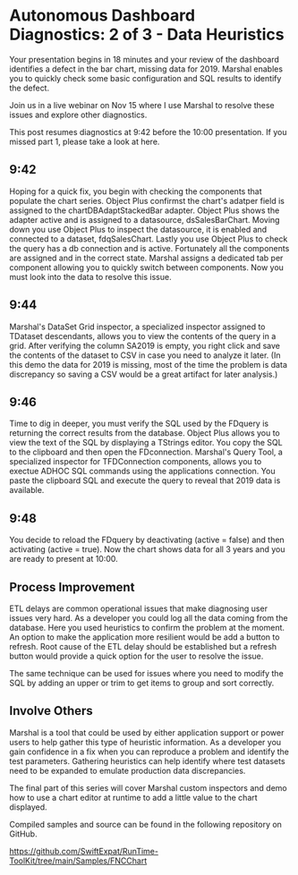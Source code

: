 # Autonomous Dashboard Diagnostics: 2 of 3 - Data Heuristics

Your presentation begins in 18 minutes and your review of the dashboard identifies a defect in the bar chart, missing data for 2019. Marshal enables you to quickly check some basic configuration and SQL results to identify the defect.

Join us in a live webinar on Nov 15 where I use Marshal to resolve these issues and explore other diagnostics.

This post resumes diagnostics at 9:42 before the 10:00 presentation. If you missed part 1, please take a look at here.

## 9:42

Hoping for a quick fix, you begin with checking the components that populate the chart series. Object Plus confirmst the chart's adatper field is assigned to the chartDBAdaptStackedBar adapter. Object Plus shows the adapter active and is assigned to a datasource, dsSalesBarChart. Moving down you use Object Plus to inspect the datasource, it is enabled and connected to a dataset, fdqSalesChart. Lastly you use Object Plus to check the query has a db connection and is active. Fortunately all the components are assigned and in the correct state. Marshal assigns a dedicated tab per component allowing you to quickly switch between components. Now you must look into the data to resolve this issue.

## 9:44

Marshal's DataSet Grid inspector, a specialized inspector assigned to TDataset descendants, allows you to view the contents of the query in a grid. After verifying the column SA2019 is empty, you right click and save the contents of the dataset to CSV in case you need to analyze it later. (In this demo the data for 2019 is missing, most of the time the problem is data discrepancy so saving a CSV would be a great artifact for later analysis.)

## 9:46

Time to dig in deeper, you must verify the SQL used by the FDquery is returning the correct results from the database. Object Plus allows you to view the  text of the SQL by displaying a TStrings editor. You copy the SQL to the clipboard and then open the FDconnection. Marshal's Query Tool, a specialized inspector for TFDConnection components, allows you to exectue ADHOC SQL commands using the applications connection. You paste the clipboard SQL and execute the query to reveal that 2019 data is available.

## 9:48

You decide to reload the FDquery by deactivating (active = false) and then activating (active = true). Now the chart shows data for all 3 years and you are ready to present at 10:00.

## Process Improvement

ETL delays are common operational issues that make diagnosing user issues very hard. As a developer you could log all the data coming from the database. Here you used heuristics to confirm the problem at the moment. An option to make the application more resilient would be add a button to refresh. Root cause of the ETL delay should be established but a refresh button would provide a quick option for the user to resolve the issue.

The same technique can be used for issues where you need to modify the SQL by adding an upper or trim to get items to group and sort correctly.

## Involve Others

Marshal is a tool that could be used by either application support or power users to help gather this type of heuristic information. As a developer you gain confidence in a fix when you can reproduce a problem and identify the test parameters. Gathering heuristics can help identify where test datasets need to be expanded to emulate production data discrepancies.


The final part of this series will cover Marshal custom inspectors and demo how to use a chart editor at runtime to add a little value to the chart displayed.



Compiled samples and source can be found in the following repository on GitHub.

https://github.com/SwiftExpat/RunTime-ToolKit/tree/main/Samples/FNCChart
